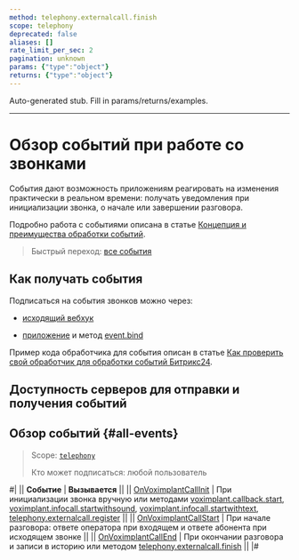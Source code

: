 ```yaml
---
method: telephony.externalcall.finish
scope: telephony
deprecated: false
aliases: []
rate_limit_per_sec: 2
pagination: unknown
params: {"type":"object"}
returns: {"type":"object"}
---
```


Auto-generated stub. Fill in params/returns/examples.

---

# Обзор событий при работе со звонками

События дают возможность приложениям реагировать на изменения практически в реальном времени: получать уведомления при инициализации звонка, о начале или завершении разговора.

Подробно работа с событиями описана в статье [Концепция и преимущества обработки событий](../../../events/index.md).

> Быстрый переход: [все события](#all-events)

## Как получать события

Подписаться на события звонков можно через:

- [исходящий вебхук](../../../../local-integrations/local-webhooks.md)

- [приложение](../../../app-installation/index.md) и метод [event.bind](../../../events/event-bind.md)

Пример кода обработчика для события описан в статье [Как проверить свой обработчик для обработки событий Битрикс24](../../../events/test-handler.md).

## Доступность серверов для отправки и получения событий



## Обзор событий {#all-events}

> Scope: [`telephony`](../../../scopes/permissions.md) 
>
> Кто может подписаться: любой пользователь

#|
|| **Событие** | **Вызывается** ||
|| [OnVoximplantCallInit](on-voximplant-call-init.md) | При инициализации звонка вручную или методами [voximplant.callback.start](../voximplant-callback-start.md), [voximplant.infocall.startwithsound](../voximplant-infocall-start-with-sound.md), [voximplant.infocall.startwithtext](../voximplant-infocall-start-with-text.md), [telephony.externalcall.register](../../telephony-external-call-register.md) ||
|| [OnVoximplantCallStart](on-voximplant-call-start.md) | При начале разговора: ответе оператора при входящем и ответе абонента при исходящем звонке ||
|| [OnVoximplantCallEnd](on-voximplant-call-end.md) | При окончании разговора и записи в историю или методом [telephony.externalcall.finish](../../telephony-external-call-finish.md) ||
|#
